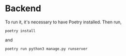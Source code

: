 # Backend

To run it, it's necessary to have Poetry installed. Then run,

```
poetry install
```

and

```
poetry run python3 manage.py runserver
```
